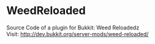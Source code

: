 WeedReloaded
============

Source Code of a plugin for Bukkit: Weed Reloadedz<br/>
Visit: http://dev.bukkit.org/server-mods/weed-reloaded/
